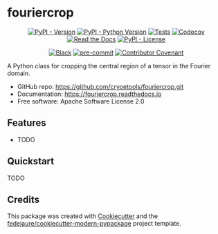 
# fouriercrop


<div align="center">

[![PyPI - Version](https://img.shields.io/pypi/v/fouriercrop.svg)](https://pypi.python.org/pypi/fouriercrop)
[![PyPI - Python Version](https://img.shields.io/pypi/pyversions/fouriercrop.svg)](https://pypi.python.org/pypi/fouriercrop)
[![Tests](https://github.com/cryoetools/fouriercrop/workflows/tests/badge.svg)](https://github.com/cryoetools/fouriercrop/actions?workflow=tests)
[![Codecov](https://codecov.io/gh/cryoetools/fouriercrop/branch/main/graph/badge.svg)](https://codecov.io/gh/cryoetools/fouriercrop)
[![Read the Docs](https://readthedocs.org/projects/fouriercrop/badge/)](https://fouriercrop.readthedocs.io/)
[![PyPI - License](https://img.shields.io/pypi/l/fouriercrop.svg)](https://pypi.python.org/pypi/fouriercrop)

[![Black](https://img.shields.io/badge/code%20style-black-000000.svg)](https://github.com/psf/black)
[![pre-commit](https://img.shields.io/badge/pre--commit-enabled-brightgreen?logo=pre-commit&logoColor=white)](https://github.com/pre-commit/pre-commit)
[![Contributor Covenant](https://img.shields.io/badge/Contributor%20Covenant-2.1-4baaaa.svg)](https://www.contributor-covenant.org/version/2/1/code_of_conduct/)

</div>


A Python class for cropping the central region of a tensor in the Fourier domain.


* GitHub repo: <https://github.com/cryoetools/fouriercrop.git>
* Documentation: <https://fouriercrop.readthedocs.io>
* Free software: Apache Software License 2.0


## Features

* TODO

## Quickstart

TODO

## Credits

This package was created with [Cookiecutter][cookiecutter] and the [fedejaure/cookiecutter-modern-pypackage][cookiecutter-modern-pypackage] project template.

[cookiecutter]: https://github.com/cookiecutter/cookiecutter
[cookiecutter-modern-pypackage]: https://github.com/fedejaure/cookiecutter-modern-pypackage
